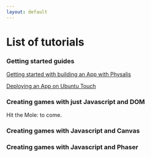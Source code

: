 ```yaml
---
layout: default
---
```

  		
<h1>List of tutorials</h1>


<h3>Getting started guides</h3>

<a href="/training/building-with-physalis/">Getting started with building an App with Physalis</a>

<a href="/training/ubuntu-helloworld">Deploying an App on Ubuntu Touch</a>


<h3>Creating games with just Javascript and DOM</h3>

Hit the Mole: to come.


<h3>Creating games with Javascript and Canvas</h3>

<h3>Creating games with Javascript and Phaser</h3>